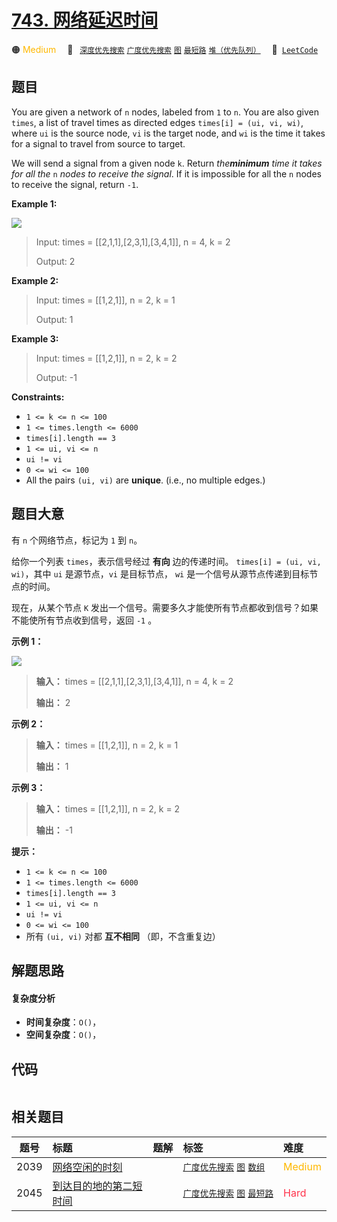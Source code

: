 # [743. 网络延迟时间](https://leetcode.com/problems/network-delay-time)

🟠 <font color=#ffb800>Medium</font>&emsp; 🔖&ensp; [`深度优先搜索`](/outline/tag/depth-first-search.md) [`广度优先搜索`](/outline/tag/breadth-first-search.md) [`图`](/outline/tag/graph.md) [`最短路`](/outline/tag/shortest-path.md) [`堆（优先队列）`](/outline/tag/heap-priority-queue.md)&emsp; 🔗&ensp;[`LeetCode`](https://leetcode.com/problems/network-delay-time)

## 题目

You are given a network of `n` nodes, labeled from `1` to `n`. You are also
given `times`, a list of travel times as directed edges `times[i] = (ui, vi,
wi)`, where `ui` is the source node, `vi` is the target node, and `wi` is the
time it takes for a signal to travel from source to target.

We will send a signal from a given node `k`. Return _the**minimum** time it
takes for all the_ `n` _nodes to receive the signal_. If it is impossible for
all the `n` nodes to receive the signal, return `-1`.



**Example 1:**

![](https://assets.leetcode.com/uploads/2019/05/23/931_example_1.png)

> Input: times = [[2,1,1],[2,3,1],[3,4,1]], n = 4, k = 2
> 
> Output: 2

**Example 2:**

> Input: times = [[1,2,1]], n = 2, k = 1
> 
> Output: 1

**Example 3:**

> Input: times = [[1,2,1]], n = 2, k = 2
> 
> Output: -1

**Constraints:**

  * `1 <= k <= n <= 100`
  * `1 <= times.length <= 6000`
  * `times[i].length == 3`
  * `1 <= ui, vi <= n`
  * `ui != vi`
  * `0 <= wi <= 100`
  * All the pairs `(ui, vi)` are **unique**. (i.e., no multiple edges.)


## 题目大意

有 `n` 个网络节点，标记为 `1` 到 `n`。

给你一个列表 `times`，表示信号经过 **有向** 边的传递时间。 `times[i] = (ui, vi, wi)`，其中 `ui`
是源节点，`vi` 是目标节点， `wi` 是一个信号从源节点传递到目标节点的时间。

现在，从某个节点 `K` 发出一个信号。需要多久才能使所有节点都收到信号？如果不能使所有节点收到信号，返回 `-1` 。



**示例 1：**

![](https://assets.leetcode.com/uploads/2019/05/23/931_example_1.png)

> 
> 
> 
> 
> 
> **输入：** times = [[2,1,1],[2,3,1],[3,4,1]], n = 4, k = 2
> 
> **输出：** 2
> 
> 

**示例 2：**

> 
> 
> 
> 
> 
> **输入：** times = [[1,2,1]], n = 2, k = 1
> 
> **输出：** 1
> 
> 

**示例 3：**

> 
> 
> 
> 
> 
> **输入：** times = [[1,2,1]], n = 2, k = 2
> 
> **输出：** -1
> 
> 



**提示：**

  * `1 <= k <= n <= 100`
  * `1 <= times.length <= 6000`
  * `times[i].length == 3`
  * `1 <= ui, vi <= n`
  * `ui != vi`
  * `0 <= wi <= 100`
  * 所有 `(ui, vi)` 对都 **互不相同** （即，不含重复边）


## 解题思路

#### 复杂度分析

- **时间复杂度**：`O()`，
- **空间复杂度**：`O()`，

## 代码

```javascript

```

## 相关题目

<!-- prettier-ignore -->
| 题号 | 标题 | 题解 | 标签 | 难度 |
| :------: | :------ | :------: | :------ | :------ |
| 2039 | [网络空闲的时刻](https://leetcode.com/problems/the-time-when-the-network-becomes-idle) |  |  [`广度优先搜索`](/outline/tag/breadth-first-search.md) [`图`](/outline/tag/graph.md) [`数组`](/outline/tag/array.md) | <font color=#ffb800>Medium</font> |
| 2045 | [到达目的地的第二短时间](https://leetcode.com/problems/second-minimum-time-to-reach-destination) |  |  [`广度优先搜索`](/outline/tag/breadth-first-search.md) [`图`](/outline/tag/graph.md) [`最短路`](/outline/tag/shortest-path.md) | <font color=#ff334b>Hard</font> |

<style>
.blue {
    background-color: #096dd9;
    padding: 0.25rem 0.5rem;
    margin: 0;
    font-size: 0.85em;
    border-radius: 3px;
    color: white;
    font-weight: 500;
}
table th:first-of-type { width: 10%; }
table th:nth-of-type(2) { width: 35%; }
table th:nth-of-type(3) { width: 10%; }
table th:nth-of-type(4) { width: 35%; }
table th:nth-of-type(5) { width: 10%; }
</style>
